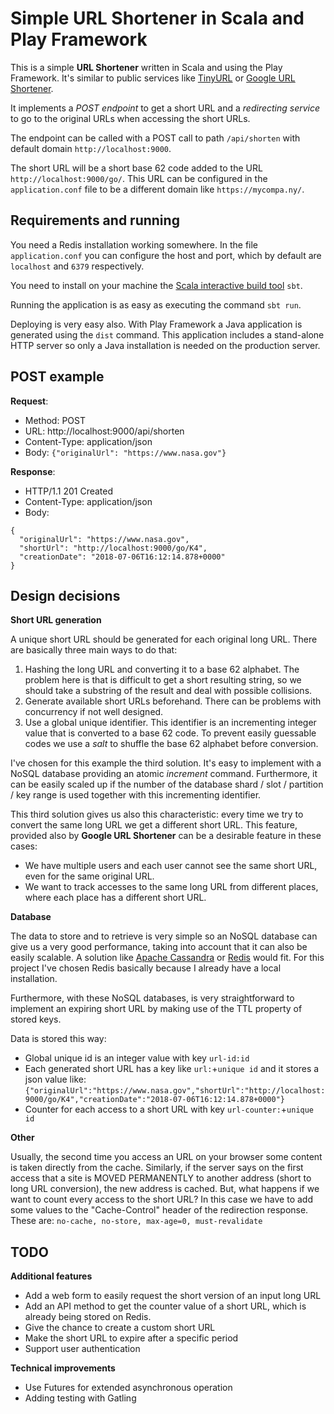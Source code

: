 
# Simple URL Shortener in Scala and Play Framework

This is a simple __URL Shortener__ written in Scala and using the Play Framework. It's similar to public services like [TinyURL](https://tinyurl.com/) or [Google URL Shortener](https://goo.gl/).

It implements a _POST endpoint_ to get a short URL and a _redirecting service_ to go to the original URLs when accessing the short URLs.

The endpoint can be called with a POST call to path `/api/shorten` with default domain `http://localhost:9000`.

The short URL will be a short base 62 code added to the URL  `http://localhost:9000/go/`. This URL can be configured in the `application.conf` file to be a different domain like `https://mycompa.ny/`.

## Requirements and running

You need a Redis installation working somewhere. In the file `application.conf` you can configure the host and port, which by default are `localhost` and `6379` respectively.

You need to install on your machine the [Scala interactive build tool](https://www.scala-sbt.org/) `sbt`.

Running the application is as easy as executing the command `sbt run`.

Deploying is very easy also. With Play Framework a Java application is generated using the `dist`  command. This application includes a stand-alone HTTP server so only a Java installation is needed on the production server.

## POST example

__Request__:
* Method: POST 
* URL: http://localhost:9000/api/shorten
* Content-Type: application/json
* Body: `{"originalUrl": "https://www.nasa.gov"}`

__Response__:
* HTTP/1.1 201 Created
* Content-Type: application/json
* Body:
```
{
  "originalUrl": "https://www.nasa.gov",
  "shortUrl": "http://localhost:9000/go/K4",
  "creationDate": "2018-07-06T16:12:14.878+0000"
}
```

## Design decisions

__Short URL generation__

A unique short URL should be generated for each original long URL. There are basically three main ways to do that:

1. Hashing the long URL and converting it to a base 62 alphabet. The problem here is that is difficult to get a short resulting string, so we should take a substring of the result and deal with possible collisions.
2. Generate available short URLs beforehand. There can be problems with concurrency if not well designed.
3. Use a global unique identifier. This identifier is an incrementing integer value that is converted to a base 62 code. To prevent easily guessable codes we use a _salt_ to shuffle the base 62 alphabet before conversion.

I've chosen for this example the third solution. It's easy to implement with a NoSQL database providing an atomic _increment_ command. Furthermore, it can be easily scaled up if the number of the database shard / slot / partition / key range is used together with this incrementing identifier.

This third solution gives us also this characteristic: every time we try to convert the same long URL we get a different short URL. This feature, provided also by __Google URL Shortener__ can be a desirable feature in these cases:

* We have multiple users and each user cannot see the same short URL, even for the same original URL.
* We want to track accesses to the same long URL from different places, where each place has a different short URL.

__Database__

The data to store and to retrieve is very simple so an NoSQL database can give us a very good performance, taking into account that it can also be easily scalable. A solution like [Apache Cassandra](http://cassandra.apache.org/) or [Redis](https://redis.io/) would fit. For this project I've chosen Redis basically because I already have a local installation.

Furthermore, with these NoSQL databases, is very straightforward to implement an expiring short URL by making use of the TTL property of stored keys.

Data is stored this way:

* Global unique id is an integer value with key `url-id:id`
* Each generated short URL has a key like `url:`+`unique id` and it stores a json value like: `{"originalUrl":"https://www.nasa.gov","shortUrl":"http://localhost:9000/go/K4","creationDate":"2018-07-06T16:12:14.878+0000"}`
* Counter for each access to a short URL with key `url-counter:`+`unique id`

__Other__

Usually, the second time you access an URL on your browser some content is taken directly from the cache. Similarly, if the server says on the first access that a site is MOVED PERMANENTLY to another address (short to long URL conversion), the new address is cached. But, what happens if we want to count every access to the short URL? In this case we have to add some values to the "Cache-Control" header of the redirection response. These are: `no-cache, no-store, max-age=0, must-revalidate`

## TODO

__Additional features__
* Add a web form to easily request the short version of an input long URL
* Add an API method to get the counter value of a short URL, which is already being stored on Redis.
* Give the chance to create a custom short URL
* Make the short URL to expire after a specific period
* Support user authentication

__Technical improvements__
* Use Futures for extended asynchronous operation
* Adding testing with Gatling 
